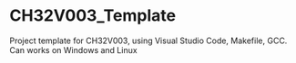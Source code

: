 # CH32V003_Template
Project template for CH32V003, using Visual Studio Code, Makefile, GCC. Can works on Windows and Linux

